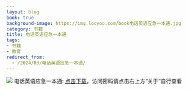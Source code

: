 ```yaml
---
layout: blog
book: true
background-image: https://img.locyoo.com/book电话英语应急一本通.jpg
category: 书籍
title: 电话英语应急一本通
tags:
- 书籍
- 教育
redirect_from:
  - /2024/03/电话英语应急一本通/
---
```

![](https://img.locyoo.com/book电话英语应急一本通.jpg)
电话英语应急一本通: <a name = "ref1" href="https://url18.ctfile.com/f/50983618-1041255127-bac7a8?p=3619">点击下载</a>，访问密码请点击右上方“关于”自行查看
